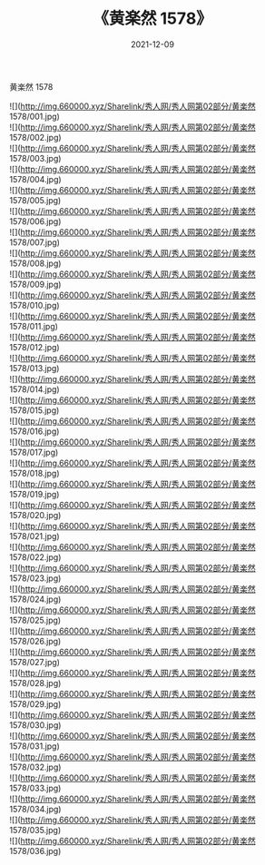 ﻿---
layout: post
title:  《黄楽然 1578》
date:   2021-12-09
img: http://img.660000.xyz/Sharelink/秀人网/秀人网第02部分/黄楽然 1578/000.jpg
categories: [美女, 清纯, 唯美]
---

黄楽然 1578

  ![](http://img.660000.xyz/Sharelink/秀人网/秀人网第02部分/黄楽然 1578/001.jpg) <br> ![](http://img.660000.xyz/Sharelink/秀人网/秀人网第02部分/黄楽然 1578/002.jpg) <br> ![](http://img.660000.xyz/Sharelink/秀人网/秀人网第02部分/黄楽然 1578/003.jpg) <br> ![](http://img.660000.xyz/Sharelink/秀人网/秀人网第02部分/黄楽然 1578/004.jpg) <br> ![](http://img.660000.xyz/Sharelink/秀人网/秀人网第02部分/黄楽然 1578/005.jpg) <br> ![](http://img.660000.xyz/Sharelink/秀人网/秀人网第02部分/黄楽然 1578/006.jpg) <br> ![](http://img.660000.xyz/Sharelink/秀人网/秀人网第02部分/黄楽然 1578/007.jpg) <br> ![](http://img.660000.xyz/Sharelink/秀人网/秀人网第02部分/黄楽然 1578/008.jpg) <br> ![](http://img.660000.xyz/Sharelink/秀人网/秀人网第02部分/黄楽然 1578/009.jpg) <br> ![](http://img.660000.xyz/Sharelink/秀人网/秀人网第02部分/黄楽然 1578/010.jpg) <br> ![](http://img.660000.xyz/Sharelink/秀人网/秀人网第02部分/黄楽然 1578/011.jpg) <br> ![](http://img.660000.xyz/Sharelink/秀人网/秀人网第02部分/黄楽然 1578/012.jpg) <br> ![](http://img.660000.xyz/Sharelink/秀人网/秀人网第02部分/黄楽然 1578/013.jpg) <br> ![](http://img.660000.xyz/Sharelink/秀人网/秀人网第02部分/黄楽然 1578/014.jpg) <br> ![](http://img.660000.xyz/Sharelink/秀人网/秀人网第02部分/黄楽然 1578/015.jpg) <br> ![](http://img.660000.xyz/Sharelink/秀人网/秀人网第02部分/黄楽然 1578/016.jpg) <br> ![](http://img.660000.xyz/Sharelink/秀人网/秀人网第02部分/黄楽然 1578/017.jpg) <br> ![](http://img.660000.xyz/Sharelink/秀人网/秀人网第02部分/黄楽然 1578/018.jpg) <br> ![](http://img.660000.xyz/Sharelink/秀人网/秀人网第02部分/黄楽然 1578/019.jpg) <br> ![](http://img.660000.xyz/Sharelink/秀人网/秀人网第02部分/黄楽然 1578/020.jpg) <br> ![](http://img.660000.xyz/Sharelink/秀人网/秀人网第02部分/黄楽然 1578/021.jpg) <br> ![](http://img.660000.xyz/Sharelink/秀人网/秀人网第02部分/黄楽然 1578/022.jpg) <br> ![](http://img.660000.xyz/Sharelink/秀人网/秀人网第02部分/黄楽然 1578/023.jpg) <br> ![](http://img.660000.xyz/Sharelink/秀人网/秀人网第02部分/黄楽然 1578/024.jpg) <br> ![](http://img.660000.xyz/Sharelink/秀人网/秀人网第02部分/黄楽然 1578/025.jpg) <br> ![](http://img.660000.xyz/Sharelink/秀人网/秀人网第02部分/黄楽然 1578/026.jpg) <br> ![](http://img.660000.xyz/Sharelink/秀人网/秀人网第02部分/黄楽然 1578/027.jpg) <br> ![](http://img.660000.xyz/Sharelink/秀人网/秀人网第02部分/黄楽然 1578/028.jpg) <br> ![](http://img.660000.xyz/Sharelink/秀人网/秀人网第02部分/黄楽然 1578/029.jpg) <br> ![](http://img.660000.xyz/Sharelink/秀人网/秀人网第02部分/黄楽然 1578/030.jpg) <br> ![](http://img.660000.xyz/Sharelink/秀人网/秀人网第02部分/黄楽然 1578/031.jpg) <br> ![](http://img.660000.xyz/Sharelink/秀人网/秀人网第02部分/黄楽然 1578/032.jpg) <br> ![](http://img.660000.xyz/Sharelink/秀人网/秀人网第02部分/黄楽然 1578/033.jpg) <br> ![](http://img.660000.xyz/Sharelink/秀人网/秀人网第02部分/黄楽然 1578/034.jpg) <br> ![](http://img.660000.xyz/Sharelink/秀人网/秀人网第02部分/黄楽然 1578/035.jpg) <br> ![](http://img.660000.xyz/Sharelink/秀人网/秀人网第02部分/黄楽然 1578/036.jpg) <br>